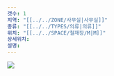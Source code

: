 ```yaml
---
갯수: 1
지역: "[[../../ZONE/사무실|사무실]]"
종류: "[[../../TYPES/의류|의류]]"
위치: "[[../../SPACE/철재장/M|M]]"
상세위치: 
설명:
---
```

![](http://192.168.50.22/devices/240608_IMG_0199.jpg)